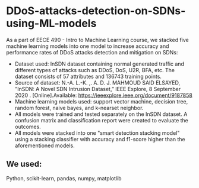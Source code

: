# DDoS-attacks-detection-on-SDNs-using-ML-models

As a part of EECE 490 - Intro to Machine Learning course, we stacked five machine learning models into one model to increase accuracy and performance rates of DDoS attacks detection and mitigation on SDNs:
- Dataset used: InSDN dataset containing normal generated traffic and different types of attacks such as DDoS, DoS, U2R, BFA, etc. The dataset consists of 57 attributes and 136743 training points.
- Source of dataset: N.-A. L.-K. ,. A. D. J. MAHMOUD SAID ELSAYED, ”InSDN: A Novel SDN Intrusion Dataset,” IEEE Explore, 8 September 2020 . [Online].Available: https://ieeexplore.ieee.org/document/9187858
- Machine learning models used: support vector machine, decision tree, random forest, naive bayes, and k-nearset neighbor.
- All models were trained and tested separately on the InSDN dataset. A confusion matrix and classification report were created to evaluate the outcomes.
- All models were stacked into one "smart detection stacking model" using a stacking classifier with accuracy and f1-score higher than the aforementioned models.

## We used: 

Python, scikit-learn, pandas, numpy, matplotlib
